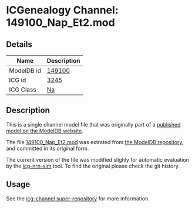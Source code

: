 # ICGenealogy Channel: 149100\_Nap\_Et2.mod

## Details

Name | Description
---- | -----------
ModelDB id | [149100](http://senselab.med.yale.edu/ModelDB/ShowModel.cshtml?model=149100)
ICG id | [3245](http://icg.neurotheory.ox.ac.uk/channels/2/3245)
ICG Class | [Na](http://icg.neurotheory.ox.ac.uk/channels/2)

## Description

This is a single channel model file that was originally part of a [published model on the ModelDB website](http://senselab.med.yale.edu/ModelDB/ShowModel.cshtml?model=149100).


The file [149100\_Nap\_Et2.mod](149100_Nap_Et2.mod) was extrated from [the ModelDB repository](http://senselab.med.yale.edu/ModelDB/ShowModel.cshtml?model=149100), and committed in its original form.

The current version of the file was modified slighly for automatic evaluation by the [icg-nrn-sim](https://github.com/icgenealogy/icg-nrn-sim) tool. To find the original please check the git history.


## Usage

See the [icg-channel super-repository](https://github.com/icgenealogy/icg-channels) for more information.